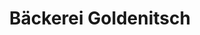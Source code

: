---
title: "Bäckerei Goldenitsch"
url: /sankt-andrae-am-zicksee/baeckerei-goldenitsch/
shop: Bäckerei
---
